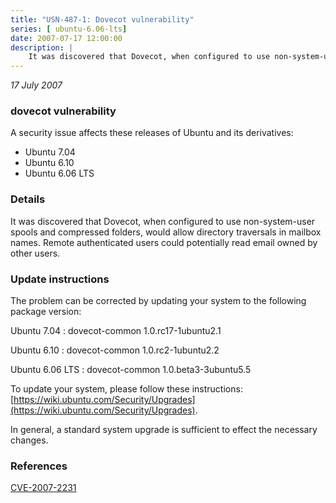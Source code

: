 ```yaml
---
title: "USN-487-1: Dovecot vulnerability"
series: [ ubuntu-6.06-lts]
date: 2007-07-17 12:00:00
description: |
    It was discovered that Dovecot, when configured to use non-system-user spools and compressed folders, would allow directory traversals in mailbox names.  Remote authenticated users could potentially read email owned by other users.
--- 
```

 
 

*17 July 2007*

### dovecot vulnerability

A security issue affects these releases of Ubuntu and its derivatives:

* Ubuntu 7.04
* Ubuntu 6.10
* Ubuntu 6.06 LTS

### Details

It was discovered that Dovecot, when configured to use non-system-user spools and compressed folders, would allow directory traversals in mailbox names. Remote authenticated users could potentially read email owned by other users.

### Update instructions

The problem can be corrected by updating your system to the following package version:

Ubuntu 7.04
 : dovecot-common <span>1.0.rc17-1ubuntu2.1</span>

Ubuntu 6.10
 : dovecot-common <span>1.0.rc2-1ubuntu2.2</span>

Ubuntu 6.06 LTS
 : dovecot-common <span>1.0.beta3-3ubuntu5.5</span>

To update your system, please follow these instructions: [https://wiki.ubuntu.com/Security/Upgrades](https://wiki.ubuntu.com/Security/Upgrades).

In general, a standard system upgrade is sufficient to effect the necessary changes.

### References

 
 [CVE-2007-2231](http://people.ubuntu.com/~ubuntu-security/cve/CVE-2007-2231)
 


